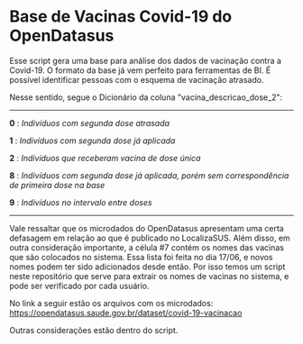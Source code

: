 # Base de Vacinas Covid-19 do OpenDatasus

Esse script gera uma base para análise dos dados de vacinação contra a Covid-19. O formato da base já vem perfeito para ferramentas de BI.
É possível identificar pessoas com o esquema de vacinação atrasado.

Nesse sentido, segue o Dicionário da coluna "vacina_descricao_dose_2":

---
**0** : *Indivíduos com segunda dose atrasada*

**1** : *Indivíduos com segunda dose já aplicada*

**2** : *Indivíduos que receberam vacina de dose única*

**8** : *Indivíduos com segunda dose já aplicada, porém sem correspondência de primeira dose na base*

**9** : *Indivíduos no intervalo entre doses*

---


Vale ressaltar que os microdados do OpenDatasus apresentam uma certa defasagem em relação ao que é publicado no LocalizaSUS. Além disso, em outra consideração importante, a célula #7 contém os nomes das vacinas que são colocados no sistema. Essa lista foi feita no dia 17/06, e novos nomes podem ter sido adicionados desde então. Por isso temos um script neste repositório que serve para extrair os nomes de vacinas no sistema, e pode ser verificado por cada usuário.

No link a seguir estão os arquivos com os microdados:
https://opendatasus.saude.gov.br/dataset/covid-19-vacinacao

Outras considerações estão dentro do script.
